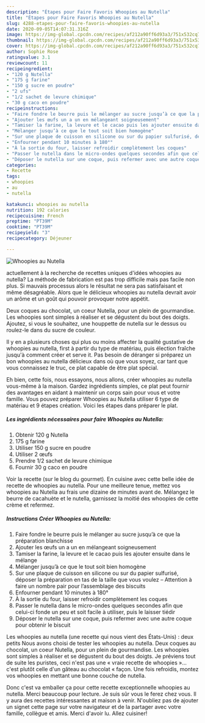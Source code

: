 ```yaml
---
description: "Étapes pour Faire Favoris Whoopies au Nutella"
title: "Étapes pour Faire Favoris Whoopies au Nutella"
slug: 4288-etapes-pour-faire-favoris-whoopies-au-nutella
date: 2020-09-05T14:07:31.316Z
image: https://img-global.cpcdn.com/recipes/af212a90ff6d93a3/751x532cq70/whoopies-au-nutella-photo-principale-de-la-recette.jpg
thumbnail: https://img-global.cpcdn.com/recipes/af212a90ff6d93a3/751x532cq70/whoopies-au-nutella-photo-principale-de-la-recette.jpg
cover: https://img-global.cpcdn.com/recipes/af212a90ff6d93a3/751x532cq70/whoopies-au-nutella-photo-principale-de-la-recette.jpg
author: Sophie Rose
ratingvalue: 3.1
reviewcount: 11
recipeingredient:
- "120 g Nutella"
- "175 g farine"
- "150 g sucre en poudre"
- "2 ufs"
- "1/2 sachet de levure chimique"
- "30 g caco en poudre"
recipeinstructions:
- "Faire fondre le beurre puis le mélanger au sucre jusqu’à ce que la préparation blanchisse"
- "Ajouter les œufs un a un en mélangeant soigneusement"
- "Tamiser la farine, la levure et le cacao puis les ajouter ensuite dans le mélange"
- "Mélanger jusqu’à ce que le tout soit bien homogène"
- "Sur une plaque de cuisson en silicone ou sur du papier sulfurisé, déposer la préparation en tas de la taille que vous voulez – Attention à faire un nombre pair pour l’assemblage des biscuits"
- "Enfourner pendant 10 minutes à 180°"
- "À la sortie du four, laisser refroidir complètement les coques"
- "Passer le nutella dans le micro-ondes quelques secondes afin que celui-ci fonde un peu et soit facile à utiliser, puis le laisser tiédir"
- "Déposer le nutella sur une coque, puis refermer avec une autre coque pour obtenir le biscuit"
categories:
- Recette
tags:
- whoopies
- au
- nutella

katakunci: whoopies au nutella 
nutrition: 192 calories
recipecuisine: French
preptime: "PT39M"
cooktime: "PT39M"
recipeyield: "3"
recipecategory: Déjeuner

---
```



![Whoopies au Nutella](https://img-global.cpcdn.com/recipes/af212a90ff6d93a3/751x532cq70/whoopies-au-nutella-photo-principale-de-la-recette.jpg)

actuellement à la recherche de recettes uniques d'idées whoopies au nutella? La méthode de fabrication est pas trop difficile mais pas facile non plus. Si mauvais processus alors le résultat ne sera pas satisfaisant et même désagréable. Alors que le délicieux whoopies au nutella devrait avoir un arôme et un goût qui pouvoir provoquer notre appétit.

Deux coques au chocolat, un coeur Nutella, pour un plein de gourmandise. Les whoopies sont simples à réaliser et se dégustent du bout des doigts. Ajoutez, si vous le souhaitez, une houppette de nutella sur le dessus ou roulez-le dans du sucre de couleur.

Il y en a plusieurs choses qui plus ou moins affecter la qualité gustative de whoopies au nutella, first à partir du type de matériau, puis élection fraîche jusqu'à comment créer et serve it. Pas besoin de déranger si préparez un bon whoopies au nutella délicieux dans où que vous soyez, car tant que vous connaissez le truc, ce plat capable de être plat spécial.


Eh bien, cette fois, nous essayons, nous allons, créer whoopies au nutella vous-même à la maison. Gardez ingrédients simples, ce plat peut fournir des avantages en aidant à maintenir un corps sain pour vous et votre famille. Vous pouvez préparer Whoopies au Nutella utiliser 6 type de matériau et 9 étapes création. Voici les étapes dans préparer le plat.

<!--inarticleads1-->

##### Les ingrédients nécessaires pour faire Whoopies au Nutella:

1. Obtenir 120 g Nutella
1.  175 g farine
1. Utiliser 150 g sucre en poudre
1. Utiliser 2 œufs
1. Prendre 1/2 sachet de levure chimique
1. Fournir 30 g caco en poudre


Voir la recette (sur le blog du gourmet). En cuisine avec cette belle idée de recette de whoopies au nutella. Pour une meilleure tenue, mettez vos whoopies au Nutella au frais une dizaine de minutes avant de. Mélangez le beurre de cacahuète et le nutella, garnissez la moitié des whoopies de cette crème et refermez. 

<!--inarticleads2-->

##### Instructions Créer Whoopies au Nutella:

1. Faire fondre le beurre puis le mélanger au sucre jusqu’à ce que la préparation blanchisse
1. Ajouter les œufs un a un en mélangeant soigneusement
1. Tamiser la farine, la levure et le cacao puis les ajouter ensuite dans le mélange
1. Mélanger jusqu’à ce que le tout soit bien homogène
1. Sur une plaque de cuisson en silicone ou sur du papier sulfurisé, déposer la préparation en tas de la taille que vous voulez – Attention à faire un nombre pair pour l’assemblage des biscuits
1. Enfourner pendant 10 minutes à 180°
1. À la sortie du four, laisser refroidir complètement les coques
1. Passer le nutella dans le micro-ondes quelques secondes afin que celui-ci fonde un peu et soit facile à utiliser, puis le laisser tiédir
1. Déposer le nutella sur une coque, puis refermer avec une autre coque pour obtenir le biscuit


Les whoopies au nutella (une recette qui nous vient des États-Unis) : deux petits Nous avons choisi de tester les whoopies au nutella. Deux coques au chocolat, un coeur Nutella, pour un plein de gourmandise. Les whoopies sont simples à réaliser et se dégustent du bout des doigts. Je préviens tout de suite les puristes, ceci n&#39;est pas une « vraie recette de whoopies »… c&#39;est plutôt celle d&#39;un gâteau au chocolat « façon. Une fois refroidis, montez vos whoopies en mettant une bonne couche de nutella. 


Donc c'est va emballer ça pour cette recette exceptionnelle whoopies au nutella. Merci beaucoup pour lecture. Je suis sûr vous le ferez chez vous. Il y aura des recettes  intéressantes at maison à venir. N'oubliez pas de ajouter un signet cette page sur votre navigateur et de la partager avec votre famille, collègue et amis. Merci d'avoir lu. Allez cuisiner!
